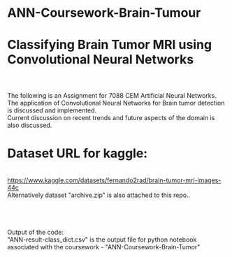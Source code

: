 # ANN-Coursework-Brain-Tumour

# Classifying Brain Tumor MRI using Convolutional Neural Networks
#
#
<br> The following is an Assignment for 7088 CEM Artificial Neural Networks.
<br> The application of Convolutional Neural Networks for Brain tumor detection is discussed and implemented.
<br> Current discussion on recent trends and future aspects of the domain is also discussed.
#
#
#
#
#
#
#
#
# Dataset URL for kaggle:
 <br> https://www.kaggle.com/datasets/fernando2rad/brain-tumor-mri-images-44c
<br> Alternatively dataset "archive.zip" is also attached to this repo..
<br>
<br>
<br>
<br>
<br> Output of the code:
<br> "ANN-result-class_dict.csv" is the output file for python notebook associated with the coursework - "ANN-Coursework-Brain-Tumor"
 
 

